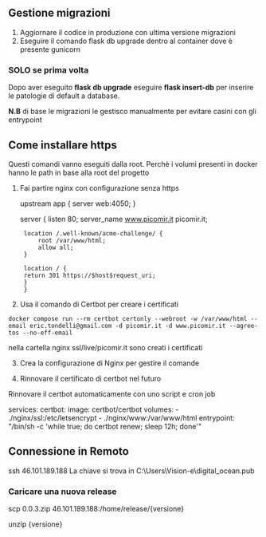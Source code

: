 ## Gestione migrazioni

1) Aggiornare il codice in produzione con ultima versione migrazioni
2) Eseguire il comando flask db upgrade dentro al container dove è presente gunicorn

### SOLO se prima volta

Dopo aver eseguito **flask db upgrade** eseguire **flask insert-db** per inserire le patologie di default a database.


**N.B** di base le migrazioni le gestisco manualmente per evitare casini con gli entrypoint

## Come installare https

Questi comandi vanno eseguiti dalla root. Perchè i volumi presenti in docker hanno le path in base alla root del progetto

1) Fai partire nginx con configurazione senza https


    upstream app {
        server web:4050;
    }

    server {
        listen 80;
        server_name www.picomir.it picomir.it;

        location /.well-known/acme-challenge/ {
            root /var/www/html;
            allow all;
        }

        location / {
        return 301 https://$host$request_uri;
        }
        }

2) Usa il comando di Certbot per creare i certificati

```
docker compose run --rm certbot certonly --webroot -w /var/www/html --email eric.tondelli@gmail.com -d picomir.it -d www.picomir.it --agree-tos --no-eff-email
```
nella cartella nginx ssl/live/picomir.it sono creati i certificati

3) Crea la configurazione di Nginx per gestire il comande


4) Rinnovare il certificato di certbot nel futuro


Rinnovare il certbot automaticamente con uno script e cron job

services:
  certbot:
    image: certbot/certbot
    volumes:
      - ./nginx/ssl:/etc/letsencrypt
      - ./nginx/www:/var/www/html
    entrypoint: "/bin/sh -c 'while true; do certbot renew; sleep 12h; done'"


## Connessione in Remoto

ssh 46.101.189.188
La chiave si trova in C:\Users\Vision-e\digital_ocean.pub


### Caricare una nuova release

scp 0.0.3.zip 46.101.189.188:/home/release/{versione}

unzip {versione}

